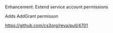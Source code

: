 Enhancement: Extend service account permissions

Adds AddGrant permisson

https://github.com/cs3org/reva/pull/4701
